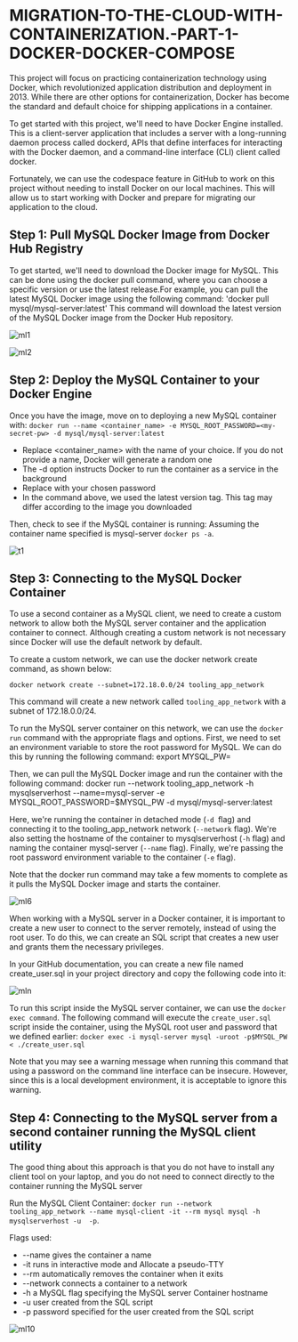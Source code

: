 # MIGRATION-TO-THE-CLOUD-WITH-CONTAINERIZATION.-PART-1-DOCKER-DOCKER-COMPOSE

This project will focus on practicing containerization technology using Docker, which revolutionized application distribution and deployment in 2013. While there are other options for containerization, Docker has become the standard and default choice for shipping applications in a container.

To get started with this project, we'll need to have Docker Engine installed. This is a client-server application that includes a server with a long-running daemon process called dockerd, APIs that define interfaces for interacting with the Docker daemon, and a command-line interface (CLI) client called docker.

Fortunately, we can use the codespace feature in GitHub to work on this project without needing to install Docker on our local machines. This will allow us to start working with Docker and prepare for migrating our application to the cloud.

## Step 1: Pull MySQL Docker Image from Docker Hub Registry

To get started, we'll need to download the Docker image for MySQL. This can be done using the docker pull command, where you can choose a specific version or use the latest release.For example, you can pull the latest MySQL Docker image using the following command: 'docker pull mysql/mysql-server:latest' This command will download the latest version of the MySQL Docker image from the Docker Hub repository.

![ml1](https://user-images.githubusercontent.com/94229949/236973652-75263d6f-cbcb-428d-8eba-46bf4a95d73a.png)


![ml2](https://user-images.githubusercontent.com/94229949/236973683-67aee8e4-b605-47ea-992a-3055a537f5f4.png)

## Step 2: Deploy the MySQL Container to your Docker Engine

Once you have the image, move on to deploying a new MySQL container with: `docker run --name <container_name> -e MYSQL_ROOT_PASSWORD=<my-secret-pw> -d mysql/mysql-server:latest`

* Replace <container_name> with the name of your choice. If you do not provide a name, Docker will generate a random one
* The -d option instructs Docker to run the container as a service in the background
* Replace <my-secret-pw> with your chosen password
* In the command above, we used the latest version tag. This tag may differ according to the image you downloaded
 
Then, check to see if the MySQL container is running: Assuming the container name specified is mysql-server `docker ps -a`.
 
  ![t1](https://user-images.githubusercontent.com/94229949/236976763-fea8fb90-9cb7-48f6-a97c-bea965d5a564.png)

  ## Step 3: Connecting to the MySQL Docker Container
 
  To use a second container as a MySQL client, we need to create a custom network to allow both the MySQL server container and the application container to connect. Although creating a custom network is not necessary since Docker will use the default network by default.

To create a custom network, we can use the docker network create command, as shown below:
 
  `docker network create --subnet=172.18.0.0/24 tooling_app_network `
  
This command will create a new network called `tooling_app_network` with a subnet of 172.18.0.0/24.

To run the MySQL server container on this network, we can use the `docker run` command with the appropriate flags and options. First, we need to set an environment variable to store the root password for MySQL. We can do this by running the following command: export MYSQL_PW=

Then, we can pull the MySQL Docker image and run the container with the following command: docker run --network tooling_app_network -h mysqlserverhost --name=mysql-server -e MYSQL_ROOT_PASSWORD=$MYSQL_PW -d mysql/mysql-server:latest

  
Here, we're running the container in detached mode (`-d `flag) and connecting it to the tooling_app_network network (`--network` flag). We're also setting the hostname of the container to mysqlserverhost (`-h` flag) and naming the container mysql-server (`--name` flag). Finally, we're passing the root password environment variable to the container (`-e` flag).

Note that the docker run command may take a few moments to complete as it pulls the MySQL Docker image and starts the container.
  
![ml6](https://user-images.githubusercontent.com/94229949/236978302-48110bce-1a4e-4130-a025-1cf03a2d3475.png)

When working with a MySQL server in a Docker container, it is important to create a new user to connect to the server remotely, instead of using the root user. To do this, we can create an SQL script that creates a new user and grants them the necessary privileges.

In your GitHub documentation, you can create a new file named create_user.sql in your project directory and copy the following code into it:
  
  
![mln](https://user-images.githubusercontent.com/94229949/236978980-0e5cb594-7323-4c6e-b9d0-3b477c5d19b5.png)

To run this script inside the MySQL server container, we can use the `docker exec command`. The following command will execute the `create_user.sql` script inside the container, using the MySQL root user and password that we defined earlier:
 `docker exec -i mysql-server mysql -uroot -p$MYSQL_PW < ./create_user.sql`

Note that you may see a warning message when running this command that using a password on the command line interface can be insecure. However, since this is a local development environment, it is acceptable to ignore this warning.
                                                                                                                            
## Step 4: Connecting to the MySQL server from a second container running the MySQL client utility                                               

                                                                           
The good thing about this approach is that you do not have to install any client tool on your laptop, and you do not need to connect directly to the container running the MySQL server
                            
Run the MySQL Client Container: `docker run --network tooling_app_network --name mysql-client -it --rm mysql mysql -h mysqlserverhost -u  -p`.                                                                          
 
Flags used:
* --name gives the container a name
* -it runs in interactive mode and Allocate a pseudo-TTY
* --rm automatically removes the container when it exits
* --network connects a container to a network
* -h a MySQL flag specifying the MySQL server Container hostname
* -u user created from the SQL script
* -p password specified for the user created from the SQL script  
                                                                           
                                                                           
![ml10](https://user-images.githubusercontent.com/94229949/236980056-5d53b88c-6b1d-42eb-86fc-50f574083218.png)



                                                                           
